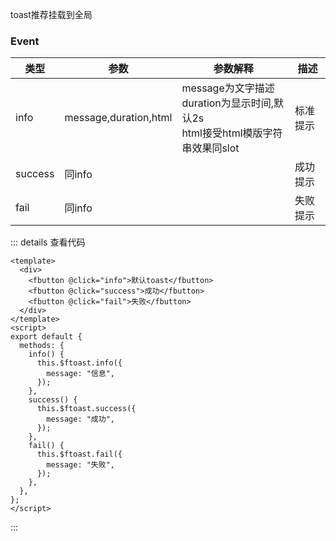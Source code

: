 <template>
  <div>
    <h1>提示</h1>
    <fbutton @click="info">默认toast</fbutton>
    <fbutton @click="success">成功</fbutton>
    <fbutton @click="fail">失败</fbutton>
  </div>
</template>

<script>
import ftoast from "./components/toast";
import fbutton from "./components/button";
export default {
  name: "f-toast",
  components: { ftoast, fbutton },
  data() {
    return {
      show: false,
    };
  },
  mounted() {},
  methods: {
    info() {
      this.$ftoast.info({
        message: "信息",
      });
    },
    success() {
      this.$ftoast.success({
        message: "成功",
      });
    },
    fail() {
      this.$ftoast.fail({
        message: "失败",
      });
    },
  },
};
</script>
 
 toast推荐挂载到全局

### 	Event

| 类型    | 参数                  | 参数解释                                                     | 描述     |
| ------- | --------------------- | ------------------------------------------------------------ | -------- |
| info    | message,duration,html | message为文字描述<br />duration为显示时间,默认2s<br />html接受html模版字符串效果同slot | 标准提示 |
| success | 同info                |                                                              | 成功提示 |
| fail    | 同info                |                                                              | 失败提示 |
::: details 查看代码
```vue
<template>
  <div>
    <fbutton @click="info">默认toast</fbutton>
    <fbutton @click="success">成功</fbutton>
    <fbutton @click="fail">失败</fbutton>
  </div>
</template>
<script>
export default {
  methods: {
    info() {
      this.$ftoast.info({
        message: "信息",
      });
    },
    success() {
      this.$ftoast.success({
        message: "成功",
      });
    },
    fail() {
      this.$ftoast.fail({
        message: "失败",
      });
    },
  },
};
</script>

```
::: 







